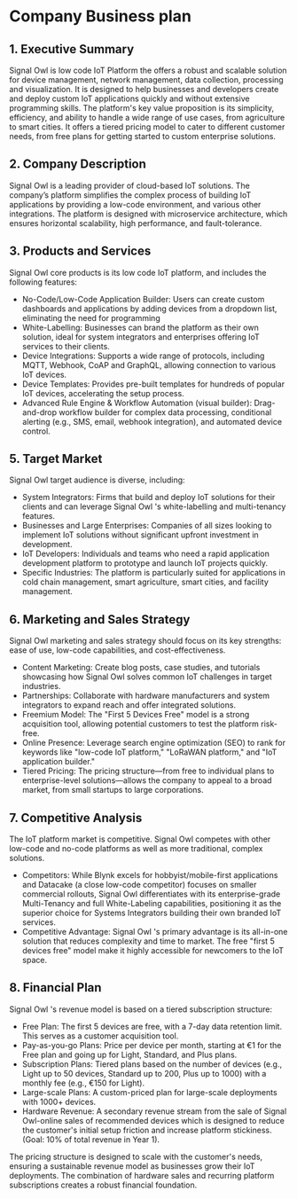 # Company Business plan

## 1.	Executive Summary 
  Signal Owl is low code IoT Platform the offers a robust and scalable solution for device management, network management, data collection, processing and visualization. It is designed to help businesses and developers create and deploy   custom IoT applications quickly and without extensive programming skills. The platform's key value proposition is its simplicity, efficiency, and ability to handle a wide range of use cases, from agriculture to smart cities. It offers a   tiered pricing model to cater to different customer needs, from free plans for getting started to custom enterprise solutions.

## 2.	Company Description

  Signal Owl is a leading provider of cloud-based IoT solutions. The company’s platform simplifies the complex process of building IoT applications by providing a low-code environment, and various other integrations. The platform is       designed with microservice architecture, which ensures horizontal scalability, high performance, and fault-tolerance.

## 3.	Products and Services

Signal Owl core products is its low code IoT platform, and includes the following features:

  - No-Code/Low-Code Application Builder: Users can create custom dashboards and applications by adding devices from a dropdown list, eliminating the need for programming
  - White-Labelling: Businesses can brand the platform as their own solution, ideal for system integrators and enterprises offering IoT services to their clients.
  - Device Integrations: Supports a wide range of protocols, including MQTT, Webhook, CoAP and GraphQL, allowing connection to various IoT devices.
  - Device Templates: Provides pre-built templates for hundreds of popular IoT devices, accelerating the setup process.
  - Advanced Rule Engine & Workflow Automation (visual builder): Drag-and-drop workflow builder for complex data processing, conditional alerting (e.g., SMS, email, webhook integration), and automated device control.

##  5.	Target Market

Signal Owl target audience is diverse, including:

  - System Integrators: Firms that build and deploy IoT solutions for their clients and can leverage Signal Owl 's white-labelling and multi-tenancy features.
  - Businesses and Large Enterprises: Companies of all sizes looking to implement IoT solutions without significant upfront investment in development.
  - IoT Developers: Individuals and teams who need a rapid application development platform to prototype and launch IoT projects quickly.
  - Specific Industries: The platform is particularly suited for applications in cold chain management, smart agriculture, smart cities, and facility management.

## 6.	Marketing and Sales Strategy
  
  Signal Owl marketing and sales strategy should focus on its key strengths: ease of use, low-code capabilities, and cost-effectiveness.
  
  - Content Marketing: Create blog posts, case studies, and tutorials showcasing how Signal Owl solves common IoT challenges in target industries.
  - Partnerships: Collaborate with hardware manufacturers and system integrators to expand reach and offer integrated solutions.
  - Freemium Model: The "First 5 Devices Free" model is a strong acquisition tool, allowing potential customers to test the platform risk-free.
  - Online Presence: Leverage search engine optimization (SEO) to rank for keywords like "low-code IoT platform," "LoRaWAN platform," and "IoT application builder."
  - Tiered Pricing: The pricing structure—from free to individual plans to enterprise-level solutions—allows the company to appeal to a broad market, from small startups to large corporations.

## 7. Competitive Analysis

  The IoT platform market is competitive. Signal Owl competes with other low-code and no-code platforms as well as more traditional, complex solutions.
  
  - Competitors: While Blynk excels for hobbyist/mobile-first applications and Datacake (a close low-code competitor) focuses on smaller commercial rollouts, Signal Owl differentiates with its enterprise-grade Multi-Tenancy and full White-Labeling capabilities, positioning it as the superior choice for Systems Integrators building their own branded IoT services.
  - Competitive Advantage: Signal Owl 's primary advantage is its all-in-one solution that reduces complexity and time to market. The free "first 5 devices free" model make it highly accessible for newcomers to the IoT space.

## 8. Financial Plan

  Signal Owl 's revenue model is based on a tiered subscription structure:
  
  - Free Plan: The first 5 devices are free, with a 7-day data retention limit. This serves as a customer acquisition tool.
  - Pay-as-you-go Plans: Price per device per month, starting at €1 for the Free plan and going up for Light, Standard, and Plus plans.
  - Subscription Plans: Tiered plans based on the number of devices (e.g., Light up to 50 devices, Standard up to 200, Plus up to 1000) with a monthly fee (e.g., €150 for Light).
  - Large-scale Plans: A custom-priced plan for large-scale deployments with 1000+ devices.
  - Hardware Revenue: A secondary revenue stream from the sale of Signal Owl-online sales of recommended devices which is designed to reduce the customer's initial setup friction and increase platform stickiness. (Goal: 10% of total revenue in Year 1).

  The pricing structure is designed to scale with the customer's needs, ensuring a sustainable revenue model as businesses grow their IoT deployments. The combination of hardware sales and recurring platform subscriptions creates a robust financial foundation.

